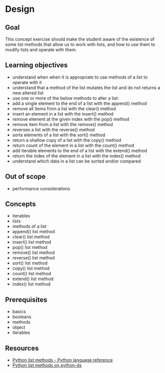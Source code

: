 # Design

## Goal

This concept exercise should make the student aware of the existence of some list methods that allow us to work with lists, and how to use them to modify lists and operate with them.

## Learning objectives

- understand when when it is appropriate to use methods of a list to operate with it
- understand that a method of the list mutates the list and do not returns a new altered list
- use one or more of the below methods to alter a list:
- add a single element to the end of a list with the append() method
- remove all items from a list with the clear() method
- insert an element in a list with the insert() method
- remove element at the given index with the pop() method
- remove item from a list with the remove() method
- reverses a list with the reverse() method
- sorts elements of a list with the sort() method
- return a shallow copy of a list with the copy() method
- return count of the element in a list with the count() method
- add iterable elements to the end of a list with the extend() method
- return the index of the element in a list with the index() method
- understand which data in a list can be sorted and/or compared

## Out of scope

- performance considerations

## Concepts

- iterables
- lists
- methods of a list
- append() list method
- clear() list method
- insert() list method
- pop() list method
- remove() list method
- reverse() list method
- sort() list method
- copy() list method
- count() list method
- extend() list method
- index() list method

## Prerequisites

- basics
- booleans
- methods
- object
- iterables

## Resources

- [Python list methods - Python language reference](https://docs.python.org/3/tutorial/datastructures.html#more-on-lists)
- [Python list methods on python-ds](http://www.python-ds.com/python-3-list-methods)
